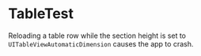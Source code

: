 # TableTest

Reloading a table row while the section height is set to `UITableViewAutomaticDimension` causes the app to crash.
